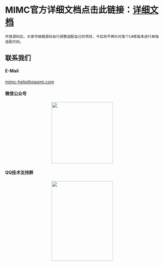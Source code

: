 # MIMC官方详细文档点击此链接：[详细文档](https://admin.mimc.chat.xiaomi.net/docs/0405-csharp.html)
```
开放源码后，大家可根据源码自行调整适配自己的项目，今后将不再针对某个C#库版本进行单独适配代码。
```
## 联系我们

#### E-Mail

mimc-help@xiaomi.com

#### 微信公众号

<div align="center"><img width="200" height="200" src="https://admin.mimc.chat.xiaomi.net/docs/img-folder/MIMC-Official-Accounts.jpg"/></div>

#### QQ技术支持群

<div align="center"><img width="200" height="260" src="https://admin.mimc.chat.xiaomi.net/docs/img-folder/MIMC-QQGroup2.jpeg"/></div>
